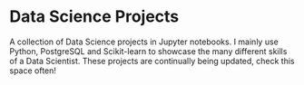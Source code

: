 # Data Science Projects
A collection of Data Science projects in Jupyter notebooks. I mainly use Python, PostgreSQL and Scikit-learn to showcase the many different skills of a Data Scientist. These projects are continually being updated, check this space often!
